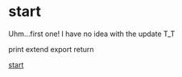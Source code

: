 # start
Uhm...first one!
I have no idea with the update T_T 







print
extend
export
return








<a href="#start">start</a>
